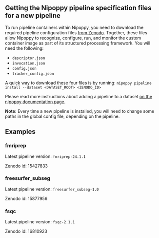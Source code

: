 ## Getting the Nipoppy pipeline specification files for a new pipeline

To run pipeline containers within Nipoppy, you need to download the required pipeline configuration files [from Zenodo](https://zenodo.org/communities/enigma-pd/records?q=&l=list&p=1&s=10&sort=newest). Together, these files allow Nipoppy to recognize, configure, run, and monitor the custom container image as part of its structured processing framework. You will need the following:

- `descriptor.json`
- `invocation.json`
- `config.json`
- `tracker_config.json`

A quick way to download these four files is by running: `nipoppy pipeline install --dataset <DATASET_ROOT> <ZENODO_ID>`

Please read more instructions about adding a pipeline to a dataset [on the nipoppy documentation page](https://nipoppy.readthedocs.io/en/latest/how_to_guides/pipeline_install/index.html).

**Note:** Every time a new pipeline is installed, you will need to change some paths in the global config file, depending on the pipeline.

## Examples

### fmriprep

Latest pipeline version: `fmriprep-24.1.1`

Zenodo id: 15427833

### freesurfer_subseg

Latest pipeline version: `freesurfer_subseg-1.0`

Zenodo id: 15877956

### fsqc

Latest pipeline version: `fsqc-2.1.1`

Zenodo id: 16810923
